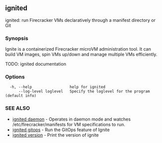 ## ignited

ignited: run Firecracker VMs declaratively through a manifest directory or Git

### Synopsis


Ignite is a containerized Firecracker microVM administration tool.
It can build VM images, spin VMs up/down and manage multiple VMs efficiently.

TODO: ignited documentation


### Options

```
  -h, --help                 help for ignited
      --log-level loglevel   Specify the loglevel for the program (default info)
```

### SEE ALSO

* [ignited daemon](ignited_daemon.md)	 - Operates in daemon mode and watches /etc/firecracker/manifests for VM specifications to run.
* [ignited gitops](ignited_gitops.md)	 - Run the GitOps feature of Ignite
* [ignited version](ignited_version.md)	 - Print the version of ignite

